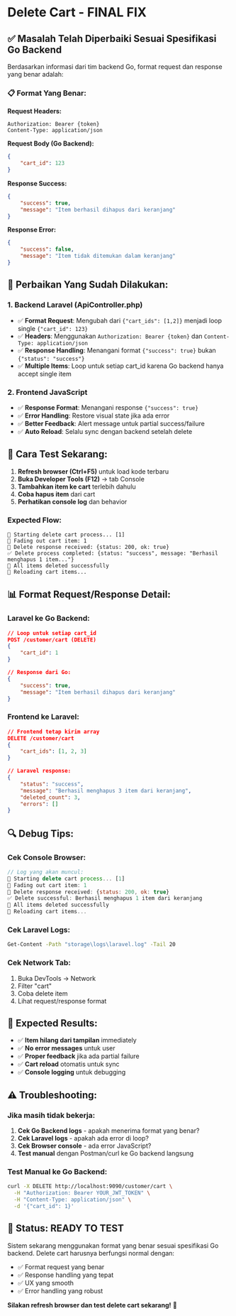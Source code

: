 # Delete Cart - FINAL FIX

## ✅ **Masalah Telah Diperbaiki Sesuai Spesifikasi Go Backend**

Berdasarkan informasi dari tim backend Go, format request dan response yang benar adalah:

### 📋 **Format Yang Benar:**

**Request Headers:**
```
Authorization: Bearer {token}
Content-Type: application/json
```

**Request Body (Go Backend):**
```json
{
    "cart_id": 123
}
```

**Response Success:**
```json
{
    "success": true,
    "message": "Item berhasil dihapus dari keranjang"
}
```

**Response Error:**
```json
{
    "success": false,
    "message": "Item tidak ditemukan dalam keranjang"
}
```

## 🔧 **Perbaikan Yang Sudah Dilakukan:**

### 1. **Backend Laravel (ApiController.php)**
- ✅ **Format Request**: Mengubah dari `{"cart_ids": [1,2]}` menjadi loop single `{"cart_id": 123}`
- ✅ **Headers**: Menggunakan `Authorization: Bearer {token}` dan `Content-Type: application/json`
- ✅ **Response Handling**: Menangani format `{"success": true}` bukan `{"status": "success"}`
- ✅ **Multiple Items**: Loop untuk setiap cart_id karena Go backend hanya accept single item

### 2. **Frontend JavaScript**
- ✅ **Response Format**: Menangani response `{"success": true}`
- ✅ **Error Handling**: Restore visual state jika ada error
- ✅ **Better Feedback**: Alert message untuk partial success/failure
- ✅ **Auto Reload**: Selalu sync dengan backend setelah delete

## 🧪 **Cara Test Sekarang:**

1. **Refresh browser (Ctrl+F5)** untuk load kode terbaru
2. **Buka Developer Tools (F12)** → tab Console
3. **Tambahkan item ke cart** terlebih dahulu
4. **Coba hapus item** dari cart
5. **Perhatikan console log** dan behavior

### Expected Flow:
```
🔄 Starting delete cart process... [1]
🎨 Fading out cart item: 1
📡 Delete response received: {status: 200, ok: true}
✅ Delete process completed: {status: "success", message: "Berhasil menghapus 1 item..."}
🎉 All items deleted successfully
🔄 Reloading cart items...
```

## 📊 **Format Request/Response Detail:**

### Laravel ke Go Backend:
```json
// Loop untuk setiap cart_id
POST /customer/cart (DELETE)
{
    "cart_id": 1
}

// Response dari Go:
{
    "success": true,
    "message": "Item berhasil dihapus dari keranjang"
}
```

### Frontend ke Laravel:
```json
// Frontend tetap kirim array
DELETE /customer/cart
{
    "cart_ids": [1, 2, 3]
}

// Laravel response:
{
    "status": "success",
    "message": "Berhasil menghapus 3 item dari keranjang",
    "deleted_count": 3,
    "errors": []
}
```

## 🔍 **Debug Tips:**

### Cek Console Browser:
```javascript
// Log yang akan muncul:
🔄 Starting delete cart process... [1]
🎨 Fading out cart item: 1
📡 Delete response received: {status: 200, ok: true}
✅ Delete successful: Berhasil menghapus 1 item dari keranjang
🎉 All items deleted successfully
🔄 Reloading cart items...
```

### Cek Laravel Logs:
```bash
Get-Content -Path "storage\logs\laravel.log" -Tail 20
```

### Cek Network Tab:
1. Buka DevTools → Network
2. Filter "cart"
3. Coba delete item
4. Lihat request/response format

## 🎯 **Expected Results:**

- ✅ **Item hilang dari tampilan** immediately 
- ✅ **No error messages** untuk user
- ✅ **Proper feedback** jika ada partial failure
- ✅ **Cart reload** otomatis untuk sync
- ✅ **Console logging** untuk debugging

## ⚠️ **Troubleshooting:**

### Jika masih tidak bekerja:

1. **Cek Go Backend logs** - apakah menerima format yang benar?
2. **Cek Laravel logs** - apakah ada error di loop?
3. **Cek Browser console** - ada error JavaScript?
4. **Test manual** dengan Postman/curl ke Go backend langsung

### Test Manual ke Go Backend:
```bash
curl -X DELETE http://localhost:9090/customer/cart \
  -H "Authorization: Bearer YOUR_JWT_TOKEN" \
  -H "Content-Type: application/json" \
  -d '{"cart_id": 1}'
```

## 🚀 **Status: READY TO TEST**

Sistem sekarang menggunakan format yang benar sesuai spesifikasi Go backend. Delete cart harusnya berfungsi normal dengan:

- ✅ Format request yang benar
- ✅ Response handling yang tepat  
- ✅ UX yang smooth
- ✅ Error handling yang robust

**Silakan refresh browser dan test delete cart sekarang!** 🎉 
